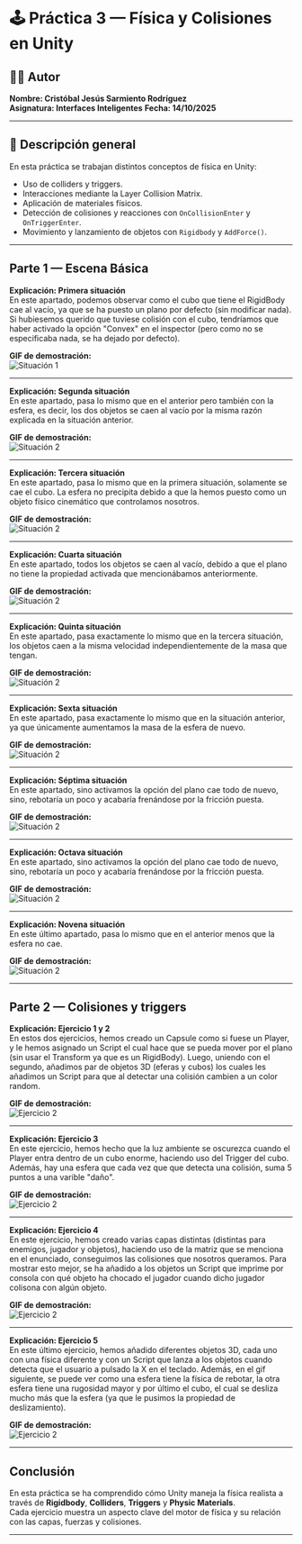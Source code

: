 # 🕹️ Práctica 3 — Física y Colisiones en Unity

## 👨‍💻 Autor
**Nombre: Cristóbal Jesús Sarmiento Rodríguez**  
**Asignatura: Interfaces Inteligentes** 
**Fecha: 14/10/2025**  

---

## 📘 Descripción general
En esta práctica se trabajan distintos conceptos de física en Unity:  
- Uso de colliders y triggers.  
- Interacciones mediante la Layer Collision Matrix.  
- Aplicación de materiales físicos.  
- Detección de colisiones y reacciones con `OnCollisionEnter` y `OnTriggerEnter`.  
- Movimiento y lanzamiento de objetos con `Rigidbody` y `AddForce()`.


---

## Parte 1 — Escena Básica

**Explicación: Primera situación**  
En este apartado, podemos observar como el cubo que tiene el RigidBody cae al vacío, ya que se ha puesto un plano
por defecto (sin modificar nada). Si hubiesemos querido que tuviese colisión con el cubo, tendríamos que haber
activado la opción "Convex" en el inspector (pero como no se especificaba nada, se ha dejado por defecto).
 

**GIF de demostración:**  
![Situación 1](./Primera%20Parte/Primer%20Ejercicio.gif)

---

**Explicación: Segunda situación**  
En este apartado, pasa lo mismo que en el anterior pero también con la esfera, es decir, los dos objetos
se caen al vacío por la misma razón explicada en la situación anterior.
 

**GIF de demostración:**  
![Situación 2](./Primera%20Parte/Segundo%20Ejercicio.gif)


---

**Explicación: Tercera situación**  
En este apartado, pasa lo mismo que en la primera situación, solamente se cae el cubo. La esfera no precipita
debido a que la hemos puesto como un objeto físico cinemático que controlamos nosotros.
 

**GIF de demostración:**  
![Situación 2](./Primera%20Parte/Tercer%20Ejercicio.gif)

---

**Explicación: Cuarta situación**  
En este apartado, todos los objetos se caen al vacío, debido a que el plano no tiene la propiedad
activada que mencionábamos anteriormente.
 

**GIF de demostración:**  
![Situación 2](./Primera%20Parte/Cuarto%20Ejercicio.gif)

---

**Explicación: Quinta situación**  
En este apartado, pasa exactamente lo mismo que en la tercera situación, los objetos caen a la misma
velocidad independientemente de la masa que tengan.
 

**GIF de demostración:**  
![Situación 2](./Primera%20Parte/Quinto%20Ejercicio.gif)

---

**Explicación: Sexta situación**  
En este apartado, pasa exactamente lo mismo que en la situación anterior, ya que únicamente aumentamos
la masa de la esfera de nuevo.
 

**GIF de demostración:**  
![Situación 2](./Primera%20Parte/Sexto%20Ejercicio.gif)

---

**Explicación: Séptima situación**  
En este apartado, sino activamos la opción del plano cae todo de nuevo, sino, rebotaría un poco y 
acabaría frenándose por la fricción puesta.
 

**GIF de demostración:**  
![Situación 2](./Primera%20Parte/Séptimo%20Ejercicio.gif)

---

**Explicación: Octava situación**  
En este apartado, sino activamos la opción del plano cae todo de nuevo, sino, rebotaría un poco y 
acabaría frenándose por la fricción puesta.
 

**GIF de demostración:**  
![Situación 2](./Primera%20Parte/Octavo%20Ejercicio.gif)

---

**Explicación: Novena situación**  
En este último apartado, pasa lo mismo que en el anterior menos que la esfera no cae.

 

**GIF de demostración:**  
![Situación 2](./Primera%20Parte/Noveno%20Ejercicio.gif)

---

## Parte 2 — Colisiones y triggers

**Explicación: Ejercicio 1 y 2**  
En estos dos ejercicios, hemos creado un Capsule como si fuese un Player, y le hemos asignado un Script el cual
hace que se pueda mover por el plano (sin usar el Transform ya que es un RigidBody). Luego, uniendo con el segundo,
añadimos par de objetos 3D (eferas y cubos) los cuales les añadimos un Script para que al detectar una colisión
cambien a un color random.


**GIF de demostración:**  
![Ejercicio 2](./Seguna%20Parte/1.1%20Ejercicio.gif)

---

**Explicación: Ejercicio 3**  
En este ejercicio, hemos hecho que la luz ambiente se oscurezca cuando el Player entra dentro de un cubo enorme,
haciendo uso del Trigger del cubo. Además, hay una esfera que cada vez que que detecta una colisión, suma 5 puntos
a una varible "daño".


**GIF de demostración:**  
![Ejercicio 2](./Seguna%20Parte/1.3%20Ejercicio.gif)

---

**Explicación: Ejercicio 4**  
En este ejercicio, hemos creado varias capas distintas (distintas para enemigos, jugador y objetos), haciendo uso de la 
matriz que se menciona en el enunciado, conseguimos las colisiones que nosotros queramos. Para mostrar esto mejor, se ha
añadido a los objetos un Script que imprime por consola con qué objeto ha chocado el jugador cuando dicho jugador
colisona con algún objeto.


**GIF de demostración:**  
![Ejercicio 2](./Seguna%20Parte/1.4%20Ejercicio.gif)

---

**Explicación: Ejercicio 5**  
En este último ejercicio, hemos añadido diferentes objetos 3D, cada uno con una física diferente y con un Script
que lanza a los objetos cuando detecta que el usuario a pulsado la X en el teclado. Además, en el gif siguiente, se 
puede ver como una esfera tiene la física de rebotar, la otra esfera tiene una rugosidad mayor y por último 
el cubo, el cual se desliza mucho más que la esfera (ya que le pusimos la propiedad de deslizamiento).


**GIF de demostración:**  
![Ejercicio 2](./Seguna%20Parte/1.5%20Ejercicio.gif)

---

## Conclusión
En esta práctica se ha comprendido cómo Unity maneja la física realista a través de **Rigidbody**, **Colliders**, **Triggers** y **Physic Materials**.  
Cada ejercicio muestra un aspecto clave del motor de física y su relación con las capas, fuerzas y colisiones.

---
